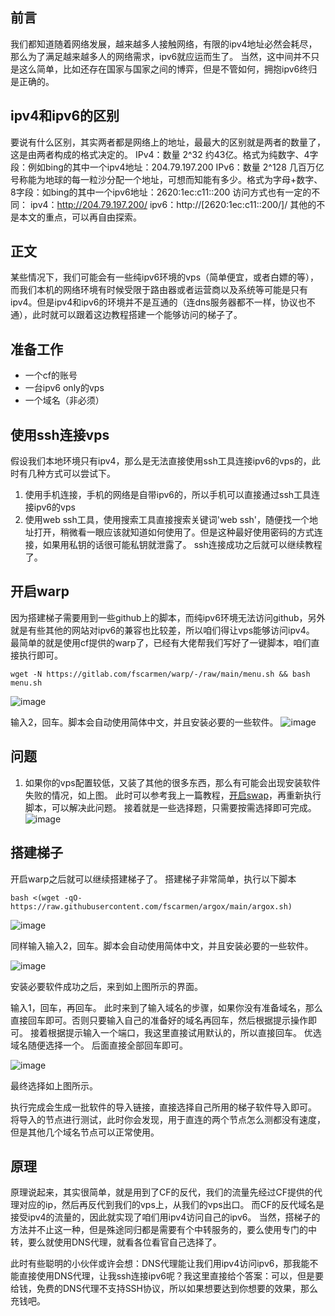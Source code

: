 ## 前言
我们都知道随着网络发展，越来越多人接触网络，有限的ipv4地址必然会耗尽，那么为了满足越来越多人的网络需求，ipv6就应运而生了。
当然，这中间并不只是这么简单，比如还存在国家与国家之间的博弈，但是不管如何，拥抱ipv6终归是正确的。

## ipv4和ipv6的区别
要说有什么区别，其实两者都是网络上的地址，最最大的区别就是两者的数量了，这是由两者构成的格式决定的。
IPv4：数量 2^32 约43亿。格式为纯数字、4字段：例如bing的其中一个ipv4地址：204.79.197.200
IPv6：数量 2^128 几百万亿 号称能为地球的每一粒沙分配一个地址，可想而知能有多少。格式为字母+数字、8字段：如bing的其中一个ipv6地址：2620:1ec:c11::200
访问方式也有一定的不同：
ipv4：http://204.79.197.200/
ipv6：http://[2620:1ec:c11::200/]/
其他的不是本文的重点，可以再自由探索。

## 正文
某些情况下，我们可能会有一些纯ipv6环境的vps（简单便宜，或者白嫖的等），而我们本机的网络环境有时候受限于路由器或者运营商以及系统等可能是只有ipv4。但是ipv4和ipv6的环境并不是互通的（连dns服务器都不一样，协议也不通），此时就可以跟着这边教程搭建一个能够访问的梯子了。

## 准备工作

- 一个cf的账号
- 一台ipv6 only的vps
- 一个域名（非必须）

## 使用ssh连接vps
假设我们本地环境只有ipv4，那么是无法直接使用ssh工具连接ipv6的vps的，此时有几种方式可以尝试下。

1. 使用手机连接，手机的网络是自带ipv6的，所以手机可以直接通过ssh工具连接ipv6的vps
2. 使用web ssh工具，使用搜索工具直接搜索关键词'web ssh'，随便找一个地址打开，稍微看一眼应该就知道如何使用了。但是这种最好使用密码的方式连接，如果用私钥的话很可能私钥就泄露了。
ssh连接成功之后就可以继续教程了。

## 开启warp
因为搭建梯子需要用到一些github上的脚本，而纯ipv6环境无法访问github，另外就是有些其他的网站对ipv6的兼容也比较差，所以咱们得让vps能够访问ipv4。
最简单的就是使用cf提供的warp了，已经有大佬帮我们写好了一键脚本，咱们直接执行即可。
```
wget -N https://gitlab.com/fscarmen/warp/-/raw/main/menu.sh && bash menu.sh
```
![image](https://github.com/wqlabs/wqlabs.github.io/assets/39255755/6c3a5f51-5606-4bd2-b838-eb1dfad43447)

输入2，回车。脚本会自动使用简体中文，并且安装必要的一些软件。
![image](https://github.com/wqlabs/wqlabs.github.io/assets/39255755/d3af733e-8446-448b-9293-c58390bb43c6)


## 问题

1. 如果你的vps配置较低，又装了其他的很多东西，那么有可能会出现安装软件失败的情况，如上图。
此时可以参考我上一篇教程，[开启swap](https://212234.xyz/archives/2024/01/164/)，再重新执行脚本，可以解决此问题。
接着就是一些选择题，只需要按需选择即可完成。
![image](https://github.com/wqlabs/wqlabs.github.io/assets/39255755/f3bd7d90-7889-4033-bfec-80a04e229b20)


## 搭建梯子
开启warp之后就可以继续搭建梯子了。
搭建梯子非常简单，执行以下脚本
```
bash <(wget -qO- https://raw.githubusercontent.com/fscarmen/argox/main/argox.sh)

```
![image](https://github.com/wqlabs/wqlabs.github.io/assets/39255755/eb4148aa-7a4e-48c7-87ca-7e1802b1c4a1)

同样输入输入2，回车。脚本会自动使用简体中文，并且安装必要的一些软件。

![image](https://github.com/wqlabs/wqlabs.github.io/assets/39255755/705f25f4-ac46-459d-9498-db48fb823619)

安装必要软件成功之后，来到如上图所示的界面。

输入1，回车，再回车。
此时来到了输入域名的步骤，如果你没有准备域名，那么直接回车即可。否则只要输入自己的准备好的域名再回车，然后根据提示操作即可。
接着根据提示输入一个端口，我这里直接试用默认的，所以直接回车。
优选域名随便选择一个。
后面直接全部回车即可。

![image](https://github.com/wqlabs/wqlabs.github.io/assets/39255755/241fb053-f0b0-4506-82bf-a32b77d77bdc)

最终选择如上图所示。

执行完成会生成一批软件的导入链接，直接选择自己所用的梯子软件导入即可。
将导入的节点进行测试，此时你会发现，用于直连的两个节点怎么测都没有速度，但是其他几个域名节点可以正常使用。

## 原理
原理说起来，其实很简单，就是用到了CF的反代，我们的流量先经过CF提供的代理对应的ip，然后再反代到我们的vps上，从我们的vps出口。
而CF的反代域名是接受ipv4的流量的，因此就实现了咱们用ipv4访问自己的ipv6。
当然，搭梯子的方法并不止这一种，但是殊途同归都是需要有个中转服务的，要么使用专门的中转，要么就使用DNS代理，就看各位看官自己选择了。

此时有些聪明的小伙伴或许会想：DNS代理能让我们用ipv4访问ipv6，那我能不能直接使用DNS代理，让我ssh连接ipv6呢？我这里直接给个答案：可以，但是要给钱，免费的DNS代理不支持SSH协议，所以如果想要达到你想要的效果，那么充钱吧。


